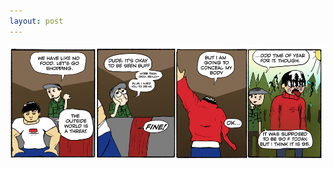 ```yaml
---
layout: post
---
```


![strip](/images/posts/43.png "GLOBAL WARMING, THE BEGINNING OF ONLY POLITICAL RHETORIC ON RECONDITE STARTS TODAY")
